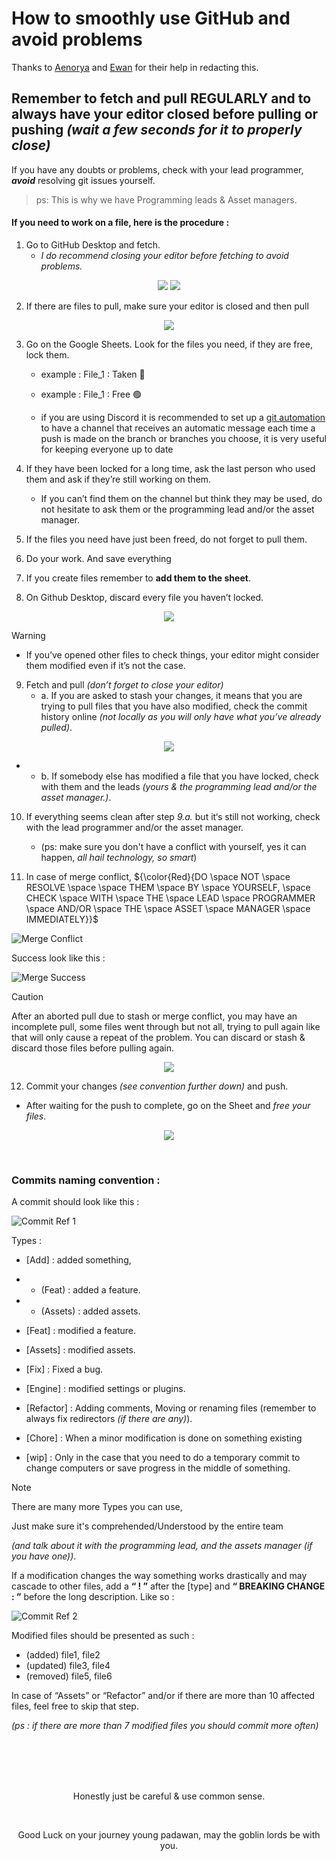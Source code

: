 # How to smoothly use GitHub and avoid problems

Thanks to [Aenorya](https://github.com/Aenorya "GitHub Link") and [Ewan](https://github.com/Ewan-DuplessisK "GitHub Link") for their help in redacting this.

## Remember to fetch and pull REGULARLY and to always have your editor closed before pulling or pushing *(wait a few seconds for it to properly close)*

If you have any doubts or problems, check with your lead programmer, ***avoid*** resolving git issues yourself.
   > ps: This is why we have Programming leads & Asset managers.

#### If you need to work on a file, here is the procedure :

1. Go to GitHub Desktop and fetch.
   - *I do recommend closing your editor before fetching to avoid problems.*

<p align="center">
   <img src="https://github.com/Loris-Moreau/Git-Workflow/blob/main/Workflows/Images/Git%20Fetch%20Ref.png">
   <img src="https://github.com/Loris-Moreau/Git-Workflow/blob/main/Workflows/Images/Fetch%20Request%20Ref.png">
</p>

2. If there are files to pull, make sure your editor is closed and then pull

<p align="center">
   <img src="https://github.com/Loris-Moreau/Git-Workflow/blob/main/Workflows/Images/Git%20Pull%20Ref.png">
</p>

3. Go on the Google Sheets. Look for the files you need, if they are free, lock them.
   - example : File_1 : Taken 🛑
   - example : File_1 : Free 🟢

   - if you are using Discord it is recommended to set up a [git automation](https://github.com/Loris-Moreau/Git-Workflow/blob/main/Workflows/Discord%20Webnooks.md) to have a channel that receives an automatic message each time a push is made on the branch or branches you choose, it is very useful for keeping everyone up to date

4. If they have been locked for a long time, ask the last person who used them and ask if they’re still working on them.
   - If you can’t find them on the channel but think they may be used, do not hesitate to ask them or the programming lead and/or the asset manager.

6. If the files you need have just been freed, do not forget to pull them.

7. Do your work. And save everything

8. If you create files remember to **add them to the sheet**.

9. On Github Desktop, discard every file you haven’t locked.

<p align="center">
   <img src="https://github.com/Loris-Moreau/Git-Workflow/blob/main/Workflows/Images/Discard%20Ref.png">
</p>


> [!warning]
> - If you’ve opened other files to check things, your editor might consider them modified even if it’s not the case.


9. Fetch and pull *(don’t forget to close your editor)*
   - a. If you are asked to stash your changes, it means that you are trying to pull files that you have also modified,
        check the commit history online *(not locally as you will only have what you’ve already pulled)*.
     
<p align="center">
   <img src="https://github.com/Loris-Moreau/Git-Workflow/blob/main/Workflows/Images/Merge%20Conflict%20Ref%202.png">
</p>

- - b. If somebody else has modified a file that you have locked, check with them and the leads *(yours & the programming lead and/or the asset manager.)*.

10. If everything seems clean after step *9.a.* but it‘s still not working, check with the lead programmer and/or the asset manager.
    - (ps: make sure you don't have a conflict with yourself, yes it can happen, *all hail technology, so smart*)
  
11. In case of merge conflict,
    ${\color{Red}{DO \space NOT \space RESOLVE \space \space THEM \space BY \space YOURSELF, \space CHECK \space WITH \space THE \space LEAD \space PROGRAMMER \space AND/OR \space THE \space ASSET \space MANAGER \space IMMEDIATELY}}$

![Merge Conflict](https://github.com/Loris-Moreau/Git-Workflow/blob/main/Workflows/Images/Merge%20Conflict%20Ref.png)

Success look like this : 

![Merge Success](https://github.com/Loris-Moreau/Git-Workflow/blob/main/Workflows/Images/Merge%20Success%20Ref.png)

> [!caution]
> After an aborted pull due to stash or merge conflict, you may have an incomplete pull, some files went through but not all, trying to pull again like that will only cause a repeat of the problem. 
> You can discard or stash & discard those files before pulling again.

<p align="center">
   <img src="https://github.com/Loris-Moreau/Git-Workflow/blob/main/Workflows/Images/Stash%20Ref.png">
</p>

12. Commit your changes *(see convention further down)* and push. 
   - After waiting for the push to complete, go on the Sheet and *free your files*.

<p align="center">
   <img src="https://github.com/Loris-Moreau/Git-Workflow/blob/main/Workflows/Images/Git%20Push%20Ref.png">
</p>

<br>

### Commits naming convention :

A commit should look like this :

![Commit Ref 1](https://github.com/Loris-Moreau/Git-Workflow/blob/main/Workflows/Images/Commit%20Ref%201.png)

Types :
- [Add] : added something,
- - (Feat) : added a feature.
- - (Assets) : added assets.

- [Feat] : modified a feature.
- [Assets] : modified assets.
- [Fix] : Fixed a bug.
- [Engine] : modified settings or plugins.
- [Refactor] : Adding comments, Moving or renaming files (remember to always fix redirectors *(if there are any)*).
- [Chore] : When a minor modification is done on something existing
- [wip] : Only in the case that you need to do a temporary commit to change computers or save progress in the middle of something.


> [!note]
> There are many more Types you can use,
>
> Just make sure it's comprehended/Understood by the entire team
>
> *(and talk about it with the programming lead, and the assets manager (if you have one))*.

If a modification changes the way something works drastically and may cascade to other files, add a **“ ! ”** after the [type] and **“ BREAKING CHANGE : ”** before the long description.
Like so :

![Commit Ref 2](https://github.com/Loris-Moreau/Git-Workflow/blob/main/Workflows/Images/Commit%20Ref%202.png)


Modified files should be presented as such :
- (added) file1, file2
- (updated) file3, file4
- (removed) file5, file6

In case of “Assets” or “Refactor” and/or if there are more than 10 affected files, feel free to skip that step.

*(ps : if there are more than 7 modified files you should commit more often)*

<br>
<br>
<br>
<br>

<p align="center">
Honestly just be careful & use common sense.
</p>

<br>

<p align="center">
Good Luck on your journey young padawan, may the goblin lords be with you.
</p>
